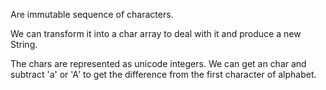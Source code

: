 Are immutable sequence of characters.

We can transform it into a char array to deal with it and produce a new String.

The chars are represented as unicode integers. We can get an char and subtract 'a' or 'A' to get the difference from the first character of alphabet.